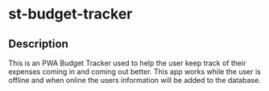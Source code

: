 # st-budget-tracker

## Description

This is an PWA Budget Tracker used to help the user keep track of their expenses coming in and coming out better. This app works while the user is offline and when online the users information will be added to the database.
